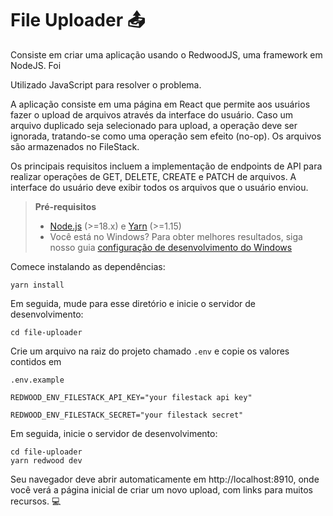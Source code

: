 # File Uploader 📤



Consiste em criar uma aplicação usando o RedwoodJS, uma framework em NodeJS. Foi  

Utilizado JavaScript para resolver o problema.

A aplicação consiste em uma página em React que permite aos usuários fazer o upload de arquivos através da interface do usuário. Caso um arquivo duplicado seja selecionado para upload, a operação deve ser ignorada, tratando-se como uma operação sem efeito (no-op). Os arquivos são armazenados no FileStack.

Os principais requisitos incluem a implementação de endpoints de API para realizar operações de GET, DELETE, CREATE e PATCH de arquivos. A interface do usuário deve exibir todos os arquivos que o usuário enviou.


> **Pré-requisitos**
> 
> -  [Node.js](https://nodejs.org/en/) (>=18.x) e [Yarn](https://yarnpkg.com/) (>=1.15)
> - Você está no Windows? Para obter melhores resultados, siga nosso guia [configuração de desenvolvimento do Windows](https://redwoodjs.com/docs/how-to/windows-development-setup)

Comece instalando as dependências:

```
yarn install
```

Em seguida, mude para esse diretório e inicie o servidor de desenvolvimento:

```
cd file-uploader
```

Crie um arquivo na raiz do projeto chamado `.env` e copie os valores contidos em

`.env.example`

```
REDWOOD_ENV_FILESTACK_API_KEY="your filestack api key"

REDWOOD_ENV_FILESTACK_SECRET="your filestack secret"
```



Em seguida, inicie o servidor de desenvolvimento:

```
cd file-uploader
yarn redwood dev
```

Seu navegador deve abrir automaticamente em http://localhost:8910, onde você verá a página inicial de criar um novo upload, com links para muitos recursos. 💻
